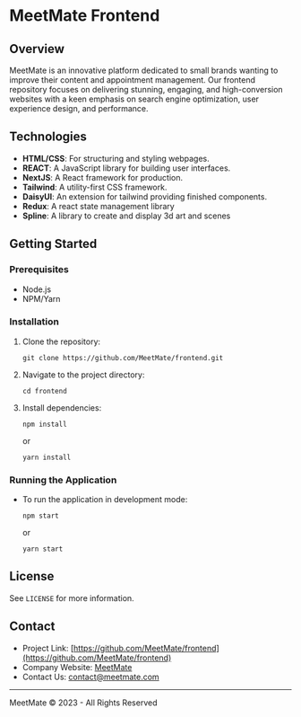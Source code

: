 # MeetMate Frontend

## Overview

MeetMate is an innovative platform dedicated to small brands wanting to improve their content and appointment management. Our frontend repository focuses on delivering stunning, engaging, and high-conversion websites with a keen emphasis on search engine optimization, user experience design, and performance.

## Technologies

- **HTML/CSS**: For structuring and styling webpages.
- **REACT**: A JavaScript library for building user interfaces.
- **NextJS**: A React framework for production.
- **Tailwind**: A utility-first CSS framework.
- **DaisyUI**: An extension for tailwind providing finished components.
- **Redux**: A react state management library
- **Spline**: A library to create and display 3d art and scenes

## Getting Started

### Prerequisites

- Node.js
- NPM/Yarn

### Installation

1. Clone the repository:
   ```
   git clone https://github.com/MeetMate/frontend.git
   ```
2. Navigate to the project directory:
   ```
   cd frontend
   ```
3. Install dependencies:
   ```
   npm install
   ```
   or
   ```
   yarn install
   ```

### Running the Application

- To run the application in development mode:
  ```
  npm start
  ```
  or
  ```
  yarn start
  ```

## License

See `LICENSE` for more information.

## Contact

- Project Link: [https://github.com/MeetMate/frontend](https://github.com/MeetMate/frontend)
- Company Website: [MeetMate](https://www.meetmate.com)
- Contact Us: [contact@meetmate.com](mailto:contact@meetmate.com)

---

MeetMate © 2023 - All Rights Reserved
